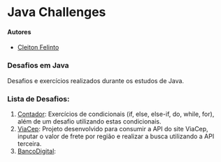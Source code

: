 # Java Challenges

#### Autores
- [Cleiton Felinto](https://github.com/CleitonFelinto)

### Desafios em Java

Desafios e exercícios realizados durante os estudos de Java.

### Lista de Desafios:

1. [Contador](https://github.com/CleitonFelinto/projetos/tree/master/contador): Exercícios de condicionais (if, else, else-if, do, while, for), além de um desafio utilizando estas condicionais.
2. [ViaCep](https://github.com/CleitonFelinto/projetos/tree/master/viacep): Projeto desenvolvido para consumir a API do site ViaCep, inputar o valor de frete por região e realizar a busca utilizando a API terceira.
3. [BancoDigital](https://github.com/CleitonFelinto/projetos/tree/master/banco): 